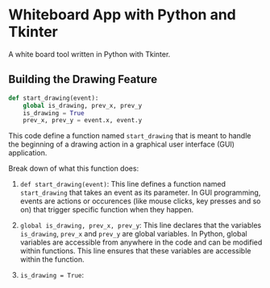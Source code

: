 # Whiteboard App with Python and Tkinter

A white board tool written in Python with Tkinter.

## Building the Drawing Feature

``` python
def start_drawing(event):
    global is_drawing, prev_x, prev_y
    is_drawing = True
    prev_x, prev_y = event.x, event.y
```

This code define a function named `start_drawing` that is meant to handle the beginning of a drawing action in a graphical user interface (GUI) application.

Break down of what this function does:

1. `def start_drawing(event)`: This line defines a function named `start_drawing` that takes an event as its parameter. In GUI programming, events are actions or occurences (like mouse clicks, key presses and so on) that trigger specific function when they happen.

2. `global is_drawing, prev_x, prev_y`: This line declares that the variables `is_drawing`, `prev_x` and `prev_y` are global variables. In Python, global variables are accessible from anywhere in the code and can be modified within functions. This line ensures that these variables are accessible within the function.

3. `is_drawing = True`:

